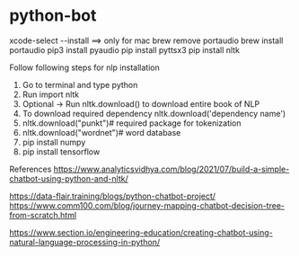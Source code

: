 # python-bot

xcode-select --install ==> only for  mac
brew remove portaudio
brew install portaudio
pip3 install pyaudio
pip install pyttsx3
pip install nltk

Follow following steps for nlp installation
1. Go to terminal and type python 
2. Run import nltk
3. Optional -> Run nltk.download() to download entire book of NLP
4. To download required dependency nltk.download('dependency name')
5. nltk.download("punkt")# required package for tokenization 
6. nltk.download("wordnet")# word database
7. pip  install numpy
8. pip  install tensorflow


References 
https://www.analyticsvidhya.com/blog/2021/07/build-a-simple-chatbot-using-python-and-nltk/

https://data-flair.training/blogs/python-chatbot-project/
https://www.comm100.com/blog/journey-mapping-chatbot-decision-tree-from-scratch.html


https://www.section.io/engineering-education/creating-chatbot-using-natural-language-processing-in-python/
